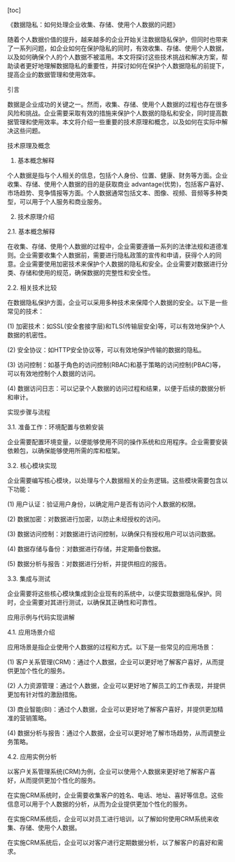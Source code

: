 
[toc]                    
                
                
《数据隐私：如何处理企业收集、存储、使用个人数据的问题》

随着个人数据价值的提升，越来越多的企业开始关注数据隐私保护，但同时也带来了一系列问题，如企业如何在保护隐私的同时，有效收集、存储、使用个人数据，以及如何确保个人的个人数据不被滥用。本文将探讨这些技术挑战和解决方案，帮助读者更好地理解数据隐私的重要性，并探讨如何在保护个人数据隐私的前提下，提高企业的数据管理和使用效率。

引言

数据是企业成功的关键之一。然而，收集、存储、使用个人数据的过程也存在很多风险和挑战。企业需要采取有效的措施来保护个人数据的隐私和安全，同时提高数据管理和使用效率。本文将介绍一些重要的技术原理和概念，以及如何在实际中解决这些问题。

技术原理及概念

1. 基本概念解释

个人数据是指与个人相关的信息，包括个人身份、位置、健康、财务等方面。企业收集、存储、使用个人数据的目的是获取商业 advantage(优势)，包括客户喜好、市场趋势、竞争情报等方面。个人数据通常包括文本、图像、视频、音频等多种类型，可以用于个人服务和商业服务。

2. 技术原理介绍

2.1. 基本概念解释

在收集、存储、使用个人数据的过程中，企业需要遵循一系列的法律法规和道德准则。企业需要收集个人数据前，需要进行隐私政策的宣传和申请，获得个人的同意。企业需要使用加密技术来保护个人数据的隐私和安全。企业需要对数据进行分类、存储和使用的规范，确保数据的完整性和安全性。

2.2. 相关技术比较

在数据隐私保护方面，企业可以采用多种技术来保障个人数据的安全。以下是一些常见的技术：

(1) 加密技术：如SSL(安全套接字层)和TLS(传输层安全)等，可以有效地保护个人数据的机密性。

(2) 安全协议：如HTTP安全协议等，可以有效地保护传输的数据的隐私。

(3) 访问控制：如基于角色的访问控制(RBAC)和基于策略的访问控制(PBAC)等，可以有效地控制个人数据的访问。

(4) 数据访问日志：可以记录个人数据的访问过程和结果，以便于后续的数据分析和审计。

实现步骤与流程

3.1. 准备工作：环境配置与依赖安装

企业需要配置环境变量，以便能够使用不同的操作系统和应用程序。企业需要安装依赖包，以确保能够使用所需的库和框架。

3.2. 核心模块实现

企业需要编写核心模块，以处理与个人数据相关的业务逻辑。这些模块需要包含以下功能：

(1) 用户认证：验证用户身份，以确定用户是否有访问个人数据的权限。

(2) 数据加密：对数据进行加密，以防止未经授权的访问。

(3) 数据访问控制：对数据进行访问控制，以确保只有授权用户可以访问数据。

(4) 数据存储与备份：对数据进行存储，并定期备份数据。

(5) 数据分析与报告：对数据进行分析，并提供相应的报告。

3.3. 集成与测试

企业需要将这些核心模块集成到企业现有的系统中，以便实现数据隐私保护。同时，企业需要对其进行测试，以确保其正确性和可靠性。

应用示例与代码实现讲解

4.1. 应用场景介绍

应用场景是指企业使用个人数据的过程和方式。以下是一些常见的应用场景：

(1) 客户关系管理(CRM)：通过个人数据，企业可以更好地了解客户喜好，从而提供更加个性化的服务。

(2) 人力资源管理：通过个人数据，企业可以更好地了解员工的工作表现，并提供更加有针对性的激励措施。

(3) 商业智能(BI)：通过个人数据，企业可以更好地了解客户喜好，并提供更加精准的营销策略。

(4) 数据分析与报告：通过个人数据，企业可以更好地了解市场趋势，从而调整业务策略。

4.2. 应用实例分析

以客户关系管理系统(CRM)为例，企业可以使用个人数据来更好地了解客户喜好，从而提供更加个性化的服务。

在实施CRM系统时，企业需要收集客户的姓名、电话、地址、喜好等信息。这些信息可以用于个人数据的分析，从而为企业提供更加个性化的服务。

在实施CRM系统后，企业可以对员工进行培训，以了解如何使用CRM系统来收集、存储、使用个人数据。

在实施CRM系统后，企业可以对客户进行定期数据分析，以了解客户的喜好和需求。

